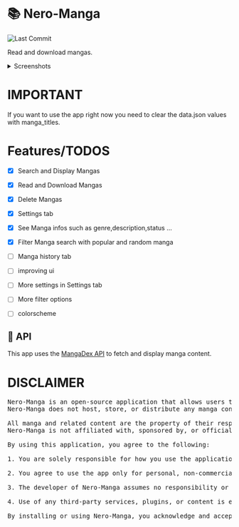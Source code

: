 # 📚 Nero-Manga
![Last Commit](https://img.shields.io/github/last-commit/Moritz344/Nero-Manga.svg)

Read and download mangas.


</details>
<details>
<summary>Screenshots</summary>

      
![app](https://github.com/user-attachments/assets/f4fd09de-dfdd-4836-8860-855884427b48)

![app_2](https://github.com/user-attachments/assets/48542ea6-59f3-4f27-a74c-2b57bddff1de)




</details>

# IMPORTANT
If you want to use the app right now 
you need to clear the data.json values 
with manga_titles.

# Features/TODOS
- [x] Search and Display Mangas
- [x] Read and Download Mangas
- [x] Delete Mangas
- [x] Settings tab
- [x] See Manga infos such as genre,description,status ...
- [x] Filter Manga search with popular and random manga
- [ ] Manga history tab 
- [ ] improving ui
- [ ] More settings in Settings tab
- [ ] More filter options
- [ ] colorscheme


## 🔌 API

This app uses the [MangaDex API](https://api.mangadex.org) to fetch and display manga content.


# DISCLAIMER
<pre>
Nero-Manga is an open-source application that allows users to browse, download, and read manga through third-party services such as the MangaDex API.
Nero-Manga does not host, store, or distribute any manga content itself. All content is retrieved directly from external providers via publicly available APIs and stored locally on the user’s device.

All manga and related content are the property of their respective copyright holders and are protected by applicable copyright and intellectual property laws.
Nero-Manga is not affiliated with, sponsored by, or officially connected to MangaDex or any other content provider.

By using this application, you agree to the following:

1. You are solely responsible for how you use the application and for any content you download or store using it.

2. You agree to use the app only for personal, non-commercial purposes, and in full compliance with all applicable laws and regulations.

3. The developer of Nero-Manga assumes no responsibility or liability for copyright infringement, intellectual property violations, or any legal consequences resulting from the use of the application.

4. Use of any third-party services, plugins, or content is entirely at your own risk.

By installing or using Nero-Manga, you acknowledge and accept these terms.
      
</pre>



